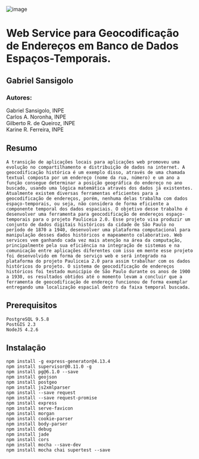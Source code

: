 ![image](https://raw.githubusercontent.com/GSansigolo/PauliceiaAPI/master/logo.png)
# Web Service para Geocodificação de Endereços em Banco de Dados Espaços-Temporais.

## Gabriel Sansigolo<br>

### Autores:

Gabriel Sansigolo, INPE <br>
Carlos A. Noronha, INPE<br>
Gilberto R. de Queiroz, INPE<br>
Karine R. Ferreira, INPE<br>

## Resumo

	A transição de aplicações locais para aplicações web promoveu uma evolução no compartilhamento e distribuição de dados na internet. A geocodificação histórica é um exemplo disso, através de uma chamada textual composta por um endereço (nome da rua, número) e um ano a função consegue determinar a posição geográfica do endereço no ano buscado, usando uma lógica matemática através dos dados já existentes. Atualmente existem diversas ferramentas eficientes para a geocodificação de endereços, porém, nenhuma delas trabalha com dados espaço-temporais, ou seja, não considera de forma eficiente a componente temporal dos dados espaciais. O objetivo desse trabalho é desenvolver uma ferramenta para geocodificação de endereços espaço-temporais para o projeto Pauliceia 2.0. Esse projeto visa produzir um conjunto de dados digitais históricos da cidade de São Paulo no período de 1870 a 1940, desenvolver uma plataforma comp­utacional para manipulação desses dados históricos e mapeamento colaborativo. Web services vem ganhando cada vez mais atenção na área da computação, principalmente pela sua eficiência na integração de sistemas e na comunicação entre aplicações diferentes com isso em mente esse projeto foi desenvolvido em forma de serviço web e será integrado na plataforma do projeto Pauliceia 2.0 para assim trabalhar com os dados históricos do projeto. O sistema de geocodificação de endereços históricos foi testado município de São Paulo durante os anos de 1900 a 1930, os resultados obtidos até o momento levam a concluir que a ferramenta de geocodificação de endereço funcionou de forma exemplar entregando uma localização espacial dentro da faixa temporal buscada.

## Prerequisitos

```
PostgreSQL 9.5.8
PostGIS 2.3
NodeJS 4.2.6

```

## Instalação

```
npm install -g express-generator@4.13.4
npm install supervisor@0.11.0 -g
npm install pg@6.1.0 --save
npm install geojson
npm install postgeo
npm install js2xmlparser
npm install --save request
npm install --save request-promise
npm install express
npm install serve-favicon
npm install morgan
npm install cookie-parser
npm install body-parser
npm install debug
npm install jade
npm install cors
npm install mocha --save-dev
npm install mocha chai supertest --save
```
